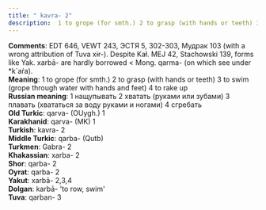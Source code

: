 ```yaml
---
title: " kavra- 2"
description:  1 to grope (for smth.) 2 to grasp (with hands or teeth) 3 to swim (grope through water with hands and feet) 4 to rake up
---
```


<strong>Comments</strong>:  EDT 646, VEWT 243, ЭСТЯ 5, 302-303, Мудрак 103 (with a wrong attribution of Tuva xɨr-). Despite Kaɫ. MEJ 42, Stachowski 139, forms like Yak. xarbā- are hardly borrowed < Mong. qarma- (on which see under *k`aŕa).<br>
<strong>Meaning</strong>:  1 to grope (for smth.) 2 to grasp (with hands or teeth) 3 to swim (grope through water with hands and feet) 4 to rake up<br>
<strong>Russian meaning</strong>:  1 нащупывать 2 хватать (руками или зубами) 3 плавать (хвататься за воду руками и ногами) 4 сгребать<br>
<strong>Old Turkic</strong>:  qarva- (OUygh.) 1<br>
<strong>Karakhanid</strong>:  qarva- (MK) 1<br>
<strong>Turkish</strong>:  kavra- 2<br>
<strong>Middle Turkic</strong>:  qarba- (Qutb)<br>
<strong>Turkmen</strong>:  Gabra- 2<br>
<strong>Khakassian</strong>:  xarba- 2<br>
<strong>Shor</strong>:  qarba- 2<br>
<strong>Oyrat</strong>:  qarba- 2<br>
<strong>Yakut</strong>:  xarbā- 2,3,4<br>
<strong>Dolgan</strong>:  karbā- 'to row, swim'<br>
<strong>Tuva</strong>:  qarban- 3<br>


